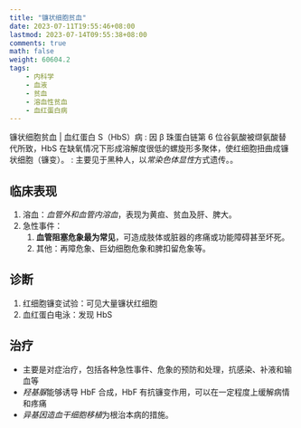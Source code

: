 ```yaml
---
title: "镰状细胞贫血"
date: 2023-07-11T19:55:46+08:00
lastmod: 2023-07-14T09:55:38+08:00
comments: true
math: false
weight: 60604.2
tags:
    - 内科学
    - 血液
    - 贫血
    - 溶血性贫血
    - 血红蛋白病
---
```


镰状细胞贫血 | 血红蛋白 S（HbS）病
: 因 β 珠蛋白链第 6 位谷氨酸被缬氨酸替代所致，HbS 在缺氧情况下形成溶解度很低的螺旋形多聚体，使红细胞扭曲成镰状细胞（镰变）。
: 主要见于黑种人，以*常染色体显性*方式遗传。。

<!--more-->

## 临床表现

1. 溶血：*血管外和血管内溶血*，表现为黄疸、贫血及肝、脾大。
2. 急性事件：
    1. **血管阻塞危象最为常见**，可造成肢体或脏器的疼痛或功能障碍甚至坏死。
    2. 其他：再障危象、巨幼细胞危象和脾扣留危象等。

## 诊断

1. 红细胞镰变试验：可见大量镰状红细胞
2. 血红蛋白电泳：发现 HbS

## 治疗

- 主要是对症治疗，包括各种急性事件、危象的预防和处理，抗感染、补液和输血等
- *羟基脲*能够诱导 HbF 合成，HbF 有抗镰变作用，可以在一定程度上缓解病情和疼痛
- *异基因造血干细胞移植*为根治本病的措施。
